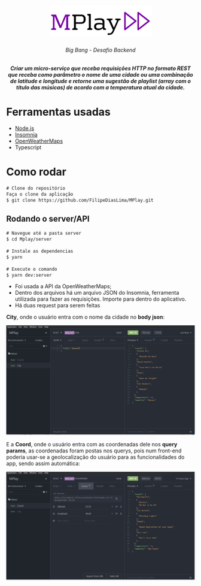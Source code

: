 <h1 align="center">
  <img src="./images/title.png" />
</h1>

<h6 align="center">Big Bang - Desafio Backend</h6>

<h5 align="center">Criar um micro-serviço que receba requisições HTTP no formato REST que receba como parâmetro o nome de uma cidade ou uma combinação de latitude e longitude e retorne uma sugestão de playlist (array com o título das músicas) de acordo com a temperatura atual da cidade.</h5>

# Ferramentas usadas
 * [Node.js](https://nodejs.org/en/)
 * [Insomnia](https://insomnia.rest/download/)
 * [OpenWeatherMaps](https://openweathermap.org/current)
 * Typescript

# Como rodar
```
# Clone do repositório
Faça o clone da aplicação
$ git clone https://github.com/FilipeDiasLima/MPlay.git
```
## Rodando o server/API

```
# Navegue até a pasta server
$ cd Mplay/server

# Instale as dependencias
$ yarn

# Execute o comando
$ yarn dev:server
```
- Foi usada a API da OpenWeatherMaps;
- Dentro dos arquivos há um arquivo JSON do Insomnia, ferramenta utilizada para fazer as requisições. Importe para dentro do aplicativo.
- Há duas request para serem feitas

**City**, onde o usuário entra com o nome da cidade no **body json**:

<img src="./images/city.png" />

E a **Coord**, onde o usuário entra com as coordenadas dele nos **query params**, as coordenadas foram postas nos querys, pois num front-end poderia usar-se a geolocalização do usuário para as funcionalidades do app, sendo assim automática:

<img src="./images/coord.png" />
